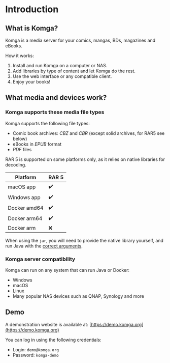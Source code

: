 # Introduction

## What is Komga?
Komga is a media server for your comics, mangas, BDs, magazines and eBooks.

How it works:
1. Install and run Komga on a computer or NAS.
2. Add libraries by type of content and let Komga do the rest.
3. Use the web interface or any compatible client.
4. Enjoy your books!

## What media and devices work?

### Komga supports these media file types

Komga supports the following file types:
- Comic book archives: _CBZ_ and _CBR_ (except solid archives, for RAR5 see below)
- eBooks in _EPUB_ format
- _PDF_ files

RAR 5 is supported on some platforms only, as it relies on native libraries for decoding.

| Platform     | RAR 5              |
|--------------|--------------------|
| macOS app    | :heavy_check_mark: |
| Windows app  | :heavy_check_mark: |
| Docker amd64 | :heavy_check_mark: |
| Docker arm64 | :heavy_check_mark: |
| Docker arm   | :x:                |

When using the `jar`, you will need to provide the native library yourself, and run Java with the [correct arguments](https://github.com/gotson/NightCompress/#requirements).

### Komga server compatibility

Komga can run on any system that can run Java or Docker:
- Windows
- macOS
- Linux
- Many popular NAS devices such as QNAP, Synology and more

## Demo

A demonstration website is available at: [https://demo.komga.org](https://demo.komga.org)

You can log in using the following credentials:
- Login: `demo@komga.org`
- Password: `komga-demo`
